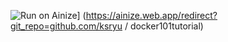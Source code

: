 ![Run on Ainize](https://ainize.ai/static/images/run_on_ainize_button.svg)]
(https://ainize.web.app/redirect?git_repo=github.com/ksryu / docker101tutorial)
